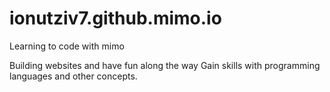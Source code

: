 # ionutziv7.github.mimo.io

Learning to code with mimo 

Building websites and have fun along the way
Gain skills with programming languages and other concepts.
